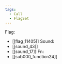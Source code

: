 ```yaml
---
tags:
  - Call
  - FlagSet
---
```

Flag:
- [[flag_11405]]
Sound:
- [[sound_43]]
- [[sound_17]]
Fn:
- [[sub000_function24]]
